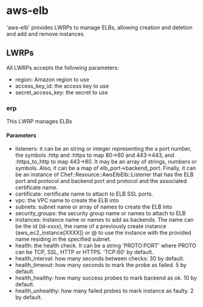 # aws-elb

'aws-elb' provides LWRPs to manage ELBs, allowing creation and deletion and add and remove instances.

## LWRPs

All LWRPs accepts the following parameters:

* region: Amazon region to use
* access_key_id: the access key to use
* secret_access_key: the secret to use

### erp

This LWRP manages ELBs

#### Parameters

* listeners: it can be an string or integer representing the a port number, the symbols :http and :https to map
80->80 and 443->443, and :https_to_http to map 443->80. It may be an array of strings, numbers or symbols. Also,
it can be a map of elb_port->backend_port. Finally, it can be an instance of Chef::Resource::AwsElbElb::Listener
that has the ELB port and protocol and backend port and protocol and the associated certificate name.
* certificate: certificate name to attach to ELB SSL ports.
* vpc: the VPC name to create the ELB into
* subnets: subnet name or array of names to create the ELB into
* security_groups: the security group name or names to attach to ELB
* instances: instance name or names to add as backends. The name can be the id (id-xxxx), the name of a previously
create instance (aws_ec2_instance[XXXX]) or <name>@<subnet> to use the instance with the provided name residing
in the specified subnet.
* health: the health check. It can be a string 'PROTO:PORT' where PROTO can be TCP, SSL, HTTP or HTTPS. 'TCP:80' by default.
* health_interval: how many seconds between checks: 30 by default.
* health_timeout: how many seconds to mark the probe as failed. 5 by default.
* health_healthy: how many success probes to mark backend as ok. 10 by default.
* health_unhealthy: how many failed probes to mark instance as faulty. 2 by default.

